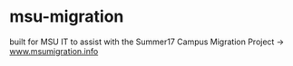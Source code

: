# msu-migration
built for MSU IT to assist with the Summer17 Campus Migration Project
->  www.msumigration.info
